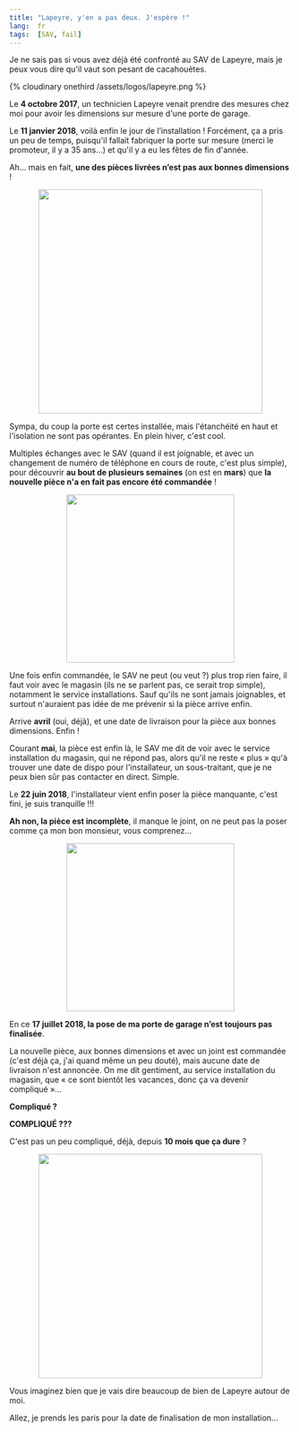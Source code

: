 ```yaml
---
title: "Lapeyre, y'en a pas deux. J'espère !"
lang:  fr
tags:  [SAV, fail]
---
```


Je ne sais pas si vous avez déjà été confronté au SAV de Lapeyre, mais je peux vous dire qu'il vaut son pesant de cacahouètes.

{% cloudinary onethird /assets/logos/lapeyre.png %}

Le **4 octobre 2017**, un technicien Lapeyre venait prendre des mesures chez moi pour avoir les dimensions sur mesure d'une porte de garage.

Le **11 janvier 2018**, voilà enfin le jour de l’installation ! Forcément, ça a pris un peu de temps, puisqu'il fallait fabriquer la porte sur mesure (merci le promoteur, il y a 35 ans…) et qu'il y a eu les fêtes de fin d'année.

Ah… mais en fait, **une des pièces livrées n’est pas aux bonnes dimensions** !

<p style="text-align:center;"><img style="width:400px;max-width:100%" src="https://media.giphy.com/media/3oEjHWzZQaCrZW2aWs/giphy.gif"></p>

Sympa, du coup la porte est certes installée, mais l'étanchéité en haut et l'isolation ne sont pas opérantes. En plein hiver, c'est cool.

Multiples échanges avec le SAV (quand il est joignable, et avec un changement de numéro de téléphone en cours de route, c'est plus simple), pour découvrir **au bout de plusieurs semaines** (on est en **mars**) que **la nouvelle pièce n'a en fait pas encore été commandée** !

<p style="text-align:center;"><img style="width:300px;max-width:100%" src="https://media.giphy.com/media/XsUtdIeJ0MWMo/source.gif"></p>

Une fois enfin commandée, le SAV ne peut (ou veut ?) plus trop rien faire, il faut voir avec le magasin (ils ne se parlent pas, ce serait trop simple), notamment le service installations. Sauf qu'ils ne sont jamais joignables, et surtout n'auraient pas idée de me prévenir si la pièce arrive enfin.

Arrive **avril** (oui, déjà), et une date de livraison pour la pièce aux bonnes dimensions. Enfin !

Courant **mai**, la pièce est enfin là, le SAV me dit de voir avec le service installation du magasin, qui ne répond pas, alors qu'il ne reste « plus » qu'à trouver une date de dispo pour l'installateur, un sous-traitant, que je ne peux bien sûr pas contacter en direct. Simple.

Le **22 juin 2018**, l'installateur vient enfin poser la pièce manquante, c'est fini, je suis tranquille !!!

**Ah non, la pièce est incomplète**, il manque le joint, on ne peut pas la poser comme ça mon bon monsieur, vous comprenez…

<p style="text-align:center;"><img style="width:300px;max-width:100%" src="https://media.giphy.com/media/TseBjMu53JgWc/giphy.gif"></p>

En ce **17 juillet 2018, la pose de ma porte de garage n’est toujours pas finalisée**.

La nouvelle pièce, aux bonnes dimensions et avec un joint est commandée (c'est déjà ça, j'ai quand même un peu douté), mais aucune date de livraison n'est annoncée. On me dit gentiment, au service installation du magasin, que « ce sont bientôt les vacances, donc ça va devenir compliqué »…

**Compliqué ?**

**COMPLIQUÉ ???**

C'est pas un peu compliqué, déjà, depuis **10 mois que ça dure** ?

<p style="text-align:center;"><img style="width:400px;max-width:100%" src="https://media.giphy.com/media/10UHehEC098kAE/giphy.gif"></p>

Vous imaginez bien que je vais dire beaucoup de bien de Lapeyre autour de moi.

Allez, je prends les paris pour la date de finalisation de mon installation…

